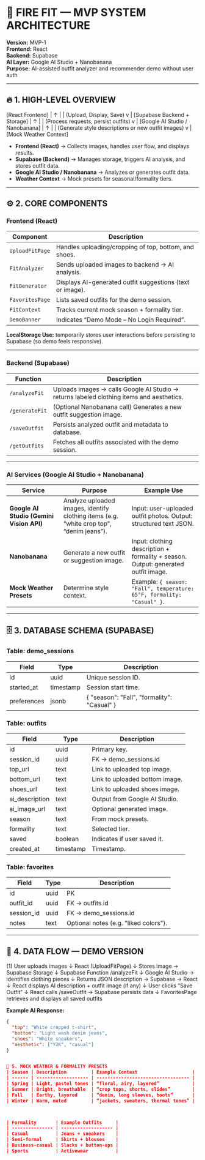 # 🧩 FIRE FIT — MVP SYSTEM ARCHITECTURE

**Version:** MVP-1  
**Frontend:** React  
**Backend:** Supabase  
**AI Layer:** Google AI Studio + Nanobanana  
**Purpose:** AI-assisted outfit analyzer and recommender demo without user auth  

---

## 🔥 1. HIGH-LEVEL OVERVIEW
[React Frontend]
| ↑
| | (Upload, Display, Save)
v |
[Supabase Backend + Storage]
| ↑
| | (Process requests, persist outfits)
v |
[Google AI Studio / Nanobanana]
| ↑
| | (Generate style descriptions or new outfit images)
v |
[Mock Weather Context]




- **Frontend (React)** → Collects images, handles user flow, and displays results.
- **Supabase (Backend)** → Manages storage, triggers AI analysis, and stores outfit data.
- **Google AI Studio / Nanobanana** → Analyzes or generates outfit data.
- **Weather Context** → Mock presets for seasonal/formality tiers.

---

## ⚙️ 2. CORE COMPONENTS

### **Frontend (React)**
| Component | Description |
|------------|-------------|
| `UploadFitPage` | Handles uploading/cropping of top, bottom, and shoes. |
| `FitAnalyzer` | Sends uploaded images to backend → AI analysis. |
| `FitGenerator` | Displays AI-generated outfit suggestions (text or image). |
| `FavoritesPage` | Lists saved outfits for the demo session. |
| `FitContext` | Tracks current mock season + formality tier. |
| `DemoBanner` | Indicates “Demo Mode – No Login Required”. |

**LocalStorage Use:** temporarily stores user interactions before persisting to Supabase (so demo feels responsive).

---

### **Backend (Supabase)**
| Function | Description |
|-----------|--------------|
| `/analyzeFit` | Uploads images → calls Google AI Studio → returns labeled clothing items and aesthetics. |
| `/generateFit` | (Optional Nanobanana call) Generates a new outfit suggestion image. |
| `/saveOutfit` | Persists analyzed outfit and metadata to database. |
| `/getOutfits` | Fetches all outfits associated with the demo session. |

---

### **AI Services (Google AI Studio + Nanobanana)**

| Service | Purpose | Example Use |
|----------|----------|--------------|
| **Google AI Studio (Gemini Vision API)** | Analyze uploaded images, identify clothing items (e.g. “white crop top”, “denim jeans”). | Input: user-uploaded outfit photos. Output: structured text JSON. |
| **Nanobanana** | Generate a new outfit or suggestion image. | Input: clothing description + formality + season. Output: generated outfit image. |
| **Mock Weather Presets** | Determine style context. | Example: `{ season: "Fall", temperature: 65°F, formality: "Casual" }`. |

---

## 🗄️ 3. DATABASE SCHEMA (SUPABASE)

### **Table: demo_sessions**
| Field | Type | Description |
|--------|------|-------------|
| id | uuid | Unique session ID. |
| started_at | timestamp | Session start time. |
| preferences | jsonb | { "season": "Fall", "formality": "Casual" } |

### **Table: outfits**
| Field | Type | Description |
|--------|------|-------------|
| id | uuid | Primary key. |
| session_id | uuid | FK → demo_sessions.id |
| top_url | text | Link to uploaded top image. |
| bottom_url | text | Link to uploaded bottom image. |
| shoes_url | text | Link to uploaded shoes image. |
| ai_description | text | Output from Google AI Studio. |
| ai_image_url | text | Optional generated image. |
| season | text | From mock presets. |
| formality | text | Selected tier. |
| saved | boolean | Indicates if user saved it. |
| created_at | timestamp | Timestamp. |

### **Table: favorites**
| Field | Type | Description |
|--------|------|-------------|
| id | uuid | PK |
| outfit_id | uuid | FK → outfits.id |
| session_id | uuid | FK → demo_sessions.id |
| notes | text | Optional notes (e.g. "liked colors"). |

---

## 🔩 4. DATA FLOW — DEMO VERSION
(1) User uploads images
↓
React (UploadFitPage)
↓
Stores image → Supabase Storage
↓
Supabase Function /analyzeFit
↓
Google AI Studio → identifies clothing pieces
↓
Returns JSON description → Supabase → React
↓
React displays AI description + outfit image (if any)
↓
User clicks “Save Outfit”
↓
React calls /saveOutfit → Supabase persists data
↓
FavoritesPage retrieves and displays all saved outfits


**Example AI Response:**
```json
{
  "top": "White cropped t-shirt",
  "bottom": "Light wash denim jeans",
  "shoes": "White sneakers",
  "aesthetic": ["Y2K", "casual"]
}


🧠 5. MOCK WEATHER & FORMALITY PRESETS
| Season | Description         | Example Context                    |
| ------ | ------------------- | ---------------------------------- |
| Spring | Light, pastel tones | “floral, airy, layered”            |
| Summer | Bright, breathable  | “crop tops, shorts, slides”        |
| Fall   | Earthy, layered     | “denim, long sleeves, boots”       |
| Winter | Warm, muted         | “jackets, sweaters, thermal tones” |



| Formality       | Example Outfits     |
| --------------- | ------------------- |
| Casual          | Jeans + sneakers    |
| Semi-formal     | Skirts + blouses    |
| Business-casual | Slacks + button-ups |
| Sports          | Activewear          |


